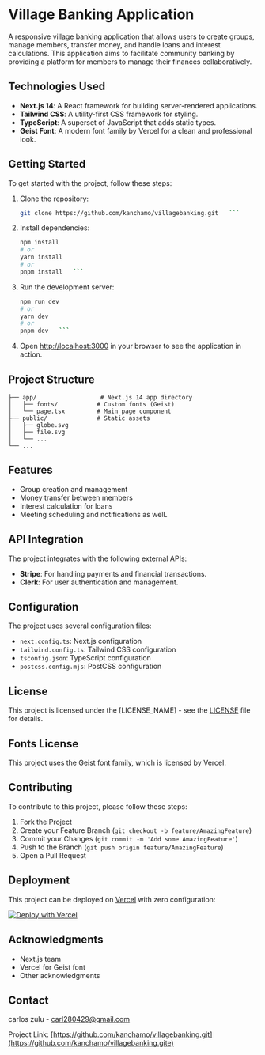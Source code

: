 # Village Banking Application

A responsive village banking application that allows users to create groups, manage members, transfer money, and handle loans and interest calculations. This application aims to facilitate community banking by providing a platform for members to manage their finances collaboratively.

## Technologies Used

- **Next.js 14**: A React framework for building server-rendered applications.
- **Tailwind CSS**: A utility-first CSS framework for styling.
- **TypeScript**: A superset of JavaScript that adds static types.
- **Geist Font**: A modern font family by Vercel for a clean and professional look.

## Getting Started

To get started with the project, follow these steps:

1. Clone the repository:
   ```bash
   git clone https://github.com/kanchamo/villagebanking.git   ```

2. Install dependencies:
   ```bash
   npm install
   # or
   yarn install
   # or
   pnpm install   ```

3. Run the development server:
   ```bash
   npm run dev
   # or
   yarn dev
   # or
   pnpm dev   ```

4. Open [http://localhost:3000](http://localhost:3000) in your browser to see the application in action.

## Project Structure

```
├── app/                  # Next.js 14 app directory
│   ├── fonts/           # Custom fonts (Geist)
│   └── page.tsx         # Main page component
├── public/              # Static assets
│   ├── globe.svg
│   ├── file.svg
│   └── ...
└── ...
```

## Features

- Group creation and management
- Money transfer between members
- Interest calculation for loans
- Meeting scheduling and notifications as welL

## API Integration

The project integrates with the following external APIs:

- **Stripe**: For handling payments and financial transactions.
- **Clerk**: For user authentication and management.

## Configuration

The project uses several configuration files:

- `next.config.ts`: Next.js configuration
- `tailwind.config.ts`: Tailwind CSS configuration
- `tsconfig.json`: TypeScript configuration
- `postcss.config.mjs`: PostCSS configuration

## License

This project is licensed under the [LICENSE_NAME] - see the [LICENSE](LICENSE) file for details.

## Fonts License

This project uses the Geist font family, which is licensed by Vercel.

## Contributing

To contribute to this project, please follow these steps:

1. Fork the Project
2. Create your Feature Branch (`git checkout -b feature/AmazingFeature`)
3. Commit your Changes (`git commit -m 'Add some AmazingFeature'`)
4. Push to the Branch (`git push origin feature/AmazingFeature`)
5. Open a Pull Request

## Deployment

This project can be deployed on [Vercel](https://vercel.com) with zero configuration:

[![Deploy with Vercel](https://vercel.com/button)](https://vercel.com/new/clone?repository-url=https://github.com/yourusername/your-repo-name)

## Acknowledgments

- Next.js team
- Vercel for Geist font
- Other acknowledgments

## Contact

carlos zulu  - carl280429@gmail.com

Project Link: [https://github.com/kanchamo/villagebanking.git](https://github.com/kanchamo/villagebanking.gite)
